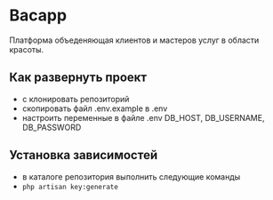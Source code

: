 # Bacapp

Платформа объеденяющая клиентов и мастеров услуг в области красоты.

## Как развернуть проект

-   с клонировать репозиторий
-   скопировать файл .env.example в .env
-   настроить переменные в файле .env DB_HOST, DB_USERNAME, DB_PASSWORD

## Установка зависимостей

-   в каталоге репозитория выполнить следующие команды
    <!-- - ```composer install``` -->
    <!-- - ```php artisan migrate``` -->
-   `php artisan key:generate`
    <!-- - собрать nodejs зависимости через ```npm install``` и собрать фронт проекта через ```npm run dev``` -->
    <!-- - добавить в файл hosts bacapp.loc 127.0.0.1 -->
